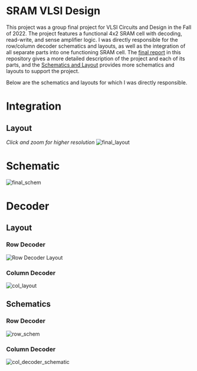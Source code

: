 # SRAM VLSI Design
This project was a group final project for VLSI Circuits and Design in the Fall of 2022. The project features
a functional 4x2 SRAM cell with decoding, read-write, and sense amplifier logic. I was directly responsible for the
row/column decoder schematics and layouts, as well as the integration of all separate parts into one functioning SRAM cell.
The [final report](https://github.com/NikodemGazda/Projects/blob/main/SRAM%20VLSI%20Design/Report.pdf) 
in this repository gives a more detailed description of the project and each of its parts, and the
[Schematics and Layout](https://github.com/NikodemGazda/Projects/blob/main/SRAM%20VLSI%20Design/Schematics%20and%20Layouts.pdf)
provides more schematics and layouts to support the project.

Below are the schematics and layouts for which I was directly responsible.

# Integration
## Layout
_Click and zoom for higher resolution_
![final_layout](https://github.com/NikodemGazda/Projects/assets/26459327/4600c0d1-c1a7-4883-acad-6b1bce5d1797)

# Schematic
![final_schem](https://github.com/NikodemGazda/Projects/assets/26459327/7c4df6b0-fc0e-4ff8-a244-e1b723168ff1)

# Decoder
## Layout
### Row Decoder
![Row Decoder Layout](https://github.com/NikodemGazda/Projects/assets/26459327/25e42629-f2f2-49ae-9d52-94f8bc510299)

### Column Decoder
![col_layout](https://github.com/NikodemGazda/Projects/assets/26459327/43a661df-0190-4277-8fb3-b7ed6916d2f9)

## Schematics
### Row Decoder
![row_schem](https://github.com/NikodemGazda/Projects/assets/26459327/f707cc23-fc7d-4965-996a-2b91f424cf42)

### Column Decoder
![col_decoder_schematic](https://github.com/NikodemGazda/Projects/assets/26459327/199d212d-fe36-45c5-8418-1f1fb307ac85)
